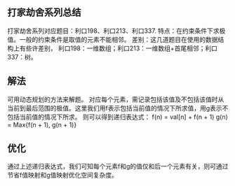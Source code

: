 ## 打家劫舍系列总结
打家劫舍系列对应题目：利口198、利口213、利口337.
特点：在约束条件下求极值。一般的约束条件是取值的元素不能相邻。
差别：这几道题目在使用的数据结构上有些许差别，
利口198：一维数组；利口213：一维数组+首尾相邻；利口337：树。

## 解法
可用动态规划的方法来解题。
对应每个元素，需记录包括该值及不包括该值时从当前到最后范围的极值。这里我们用f表示包括当前值的情况下所求值，用g表示不包括当前值的情况下所求。
则可以得到递归表达式：
f(n) = val[n] + f(n + 1)
g(n) = Max{f(n + 1), g(n + 1)}

## 优化
通过上述递归表达式，我们可知每个元素f和g的值仅和后一个元素有关，则可通过节省f值映射和g值映射优化空间复杂度。
